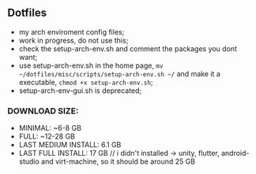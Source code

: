 ## Dotfiles

* my arch enviroment config files;
* work in progress, do not use this;
* check the setup-arch-env.sh and comment the packages you dont want;
* use setup-arch-env.sh in the home page, `mv ~/dotfiles/misc/scripts/setup-arch-env.sh ~/` and make it a executable, `chmod +x setup-arch-env.sh`;
* setup-arch-env-gui.sh is deprecated;

### DOWNLOAD SIZE:

- MINIMAL: ~6-8 GB
- FULL: ~12-28 GB
- LAST MEDIUM INSTALL: 6.1 GB
- LAST FULL INSTALL: 17 GB // i didn't installed -> unity, flutter, android-studio and virt-machine, so it should be around 25 GB

